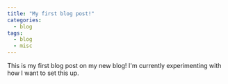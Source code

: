 ```yaml
---
title: "My first blog post!"
categories:
  - blog
tags:
  - blog
  - misc
---
```


This is my first blog post on my new blog!
I'm currently experimenting with how I want to set this up.